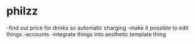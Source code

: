 # philzz

-find out price for drinks so automatic charging
-make it possible to edit things
-accounts
-integrate things into aesthetic template thing
